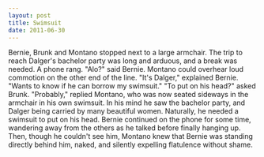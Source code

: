 ```yaml
---
layout: post
title: Swimsuit
date: 2011-06-30
---
```

Bernie, Brunk and Montano stopped next to a large armchair. The trip to
      reach Dalger's bachelor party was long and arduous, and a break was needed.    A phone rang. "Alo?" said Bernie. Montano could overhear loud commotion on the other end
      of the line. "It's Dalger," explained Bernie. "Wants to know if he can borrow my
      swimsuit."    "To put on his head?" asked Brunk.    "Probably," replied Montano, who was now seated sideways in the armchair in his own
      swimsuit. In his mind he saw the bachelor party, and Dalger being carried by many beautiful
      women. Naturally, he needed a swimsuit to put on his head.    Bernie
      continued on the phone for some time, wandering away from the others as he talked before
      finally hanging up. Then, though he couldn't see him, Montano knew that Bernie was standing
      directly behind him, naked, and silently expelling flatulence without shame.